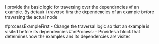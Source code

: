 I provide the basic logic for traversing over the dependencies of an example.  By default I traverse first the dependencies of an example before traversing the actual node. 

#processExampleFirst - Change the traversal logic so that an example is visited before its dependencies
#onProcess: - Provides a block that determines how the examples and its dependencies are visited